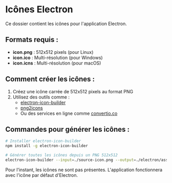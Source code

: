 # Icônes Electron

Ce dossier contient les icônes pour l'application Electron.

## Formats requis :

- **icon.png** : 512x512 pixels (pour Linux)
- **icon.ico** : Multi-résolution (pour Windows)  
- **icon.icns** : Multi-résolution (pour macOS)

## Comment créer les icônes :

1. Créez une icône carrée de 512x512 pixels au format PNG
2. Utilisez des outils comme :
   - [electron-icon-builder](https://www.npmjs.com/package/electron-icon-builder)
   - [png2icons](https://www.npmjs.com/package/png2icons)
   - Ou des services en ligne comme [convertio.co](https://convertio.co/)

## Commandes pour générer les icônes :

```bash
# Installer electron-icon-builder
npm install -g electron-icon-builder

# Générer toutes les icônes depuis un PNG 512x512
electron-icon-builder --input=./source-icon.png --output=./electron/assets --flatten
```

Pour l'instant, les icônes ne sont pas présentes. L'application fonctionnera avec l'icône par défaut d'Electron.